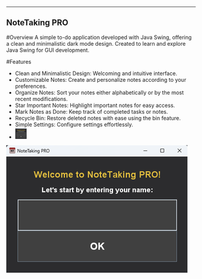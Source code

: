 --------------
NoteTaking PRO
--------------

#Overview
A simple to-do application developed with Java Swing, offering a clean and minimalistic dark mode design. Created to learn and explore Java Swing for GUI development.

#Features
- Clean and Minimalistic Design: Welcoming and intuitive interface.
- Customizable Notes: Create and personalize notes according to your preferences.
- Organize Notes: Sort your notes either alphabetically or by the most recent modifications.
- Star Important Notes: Highlight important notes for easy access.
- Mark Notes as Done: Keep track of completed tasks or notes.
- Recycle Bin: Restore deleted notes with ease using the bin feature.
- Simple Settings: Configure settings effortlessly.
- <img src="applicationImages/UsernameFrame.png" alt="UsernameFrame" width="30" height="30">
![UsernameFrame](applicationImages/UsernameFrame.png)

 

